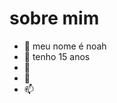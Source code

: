 # sobre mim
- 👋 meu nome é noah
- 👀 tenho 15 anos 
- 🌱 
- 💞️ 
- 📫 

<!---
noahthomas01/noahthomas01 is a ✨ special ✨ repository because its `README.md` (this file) appears on your GitHub profile.
You can click the Preview link to take a look at your changes.
--->
